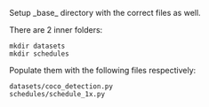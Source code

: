 Setup \_base\_ directory with the correct files as well.

There are 2 inner folders:

```
mkdir datasets
mkdir schedules
```

Populate them with the following files respectively:

```
datasets/coco_detection.py
schedules/schedule_1x.py
```
